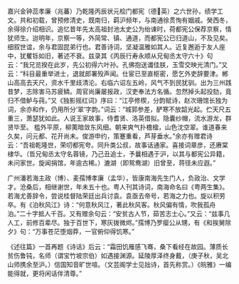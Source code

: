 <!-- { "loadSidebar": true } -->
嘉兴金钟蕊孝廉（兆蕃）乃乾隆丙辰状元桧门都宪（德英）之六世孙，绩学工文。共和初载，曾预修清史，既南归，羁沪频年，与南通徐贯恂有姻戚。癸西冬，余得徐介绍相识。追忆昔年先太高祖封池太史公为绐谏时，荷都宪公保荐京察，情犹师生。迨明年，京察一等，外简常、镇、通道，而都宪公已归道山，不及见矣。细叙世谊，余与君固昆弟行也。君善诗词，坚凝温雅如其人。近复邂逅于友人座中，犹矍铄如旧，著述不衰。兹录其《丙辰行寿永顺从兄甸丞太守六十》句云：“我兄览揆在此岁，先公初得六叶孙。孔佛抱送谶佳朕，玉雪交映光清门。”又云：“科目最重举进士，退就郎署殁声闻。仕宦已至直枢密，愿乞外吏辞要津。郴山高高去天尺，资水千里歧清沦。右临六诏左五岭，风气不到民犹驯。出为三州践昔梦，志除害马苏疲鳞。周官尚廉屡报政，汉吏奉法方名循。忽然掉头起投劾，竟归不借鲈与莼。”又《独影摇红词》序曰：“江亭修楔，分韵赋诗，赵次珊馆长独为词，余亦和作，仍用所分‘翠’字韵。”词云：“城郭参差，酽寒不放韶光起。伫天尺五重三，萧瑟犹如此。人说王家故事，侍耆贤、洛英借拟。隐囊纱帽，流水游龙，群贤毕至。    槛外平原，柳荑暗敛东风细。朝来爽气扑檐楹，山色沈空翠。谁道春来久矣，问元都、花开尚未。俊游申约，策蹇重看，芦芽垂水。”余亦有赠君诗云：“吾祖乾隆世，荣叨都宪夸。同升类公叔，故事话通家。喜接词章彦，还赓棠棣华。（哲兄甸丞太守名蓉镜，乃己丑追士，予曩相遇于沪，以其与都宪公异籍，未问家世。旋闻捐馆，年逾古稀。）漉湖（即鸳鸯湖）旧曾至，蒋径未应遐。”

广州潘若海主政（博）、麦孺博孝廉（孟华），皆康南海先生门人，负政治、文学才。沧桑后，相继谢世，年未五十也。粤人刊其诗词，南海命名曰《粤两生集》。若海尤善辞令，尝说桂督陆荣廷出兵讨袁。袁亟去帝号，若海之力也。旋以积劳卒。有《泊秋风江》诗：“何意秋风江，著此秋风客。秋风偏有情，吹我孤舟泊。”二十字抵人千百。又有赠余句云：“安贫古人节，茹苦志士心。”又云：“兹事几人工，前修百辈尽。独于百世下，寒灰拨微烬。”孺博乃罗瘿公从甥，有《和挨舅除夕》句：“万事苍茫堕烟莽，一官俯仰得饥寒。”

《述往篇》一首再题《诗话》后云：“霜田饥雁感飞骞，桑下看经在故园。薄质长贫伤鲁钝，名师（谓宝竹坡宗伯）如遇接渊源。延陵厚泽终身戴，（庚子秋，吴北山师携余至沪。）信国知音旷世喧。（文芸阁学士见拙诗，首先称赏。）《皖雅》一编能得就，更将闲话伴清尊。”
